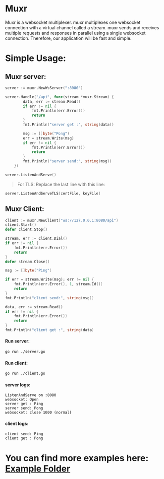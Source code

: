 # Muxr

Muxr is a websocket multiplexer. muxr multiplexes one websocket connection with a virtual channel called a stream. muxr sends and receives multiple requests and responses in parallel using a single websocket connection. Therefore, our application will be fast and simple.

# Simple Usage:

## Muxr server:

```go
server := muxr.NewWsServer(":8080")

server.Handle("/api", func(stream *muxr.Stream) {
        data, err := stream.Read()
        if err != nil {
            fmt.Println(err.Error())
            return
        }
        fmt.Println("server get :", string(data))

		msg := []byte("Pong")
        err = stream.Write(msg)
        if err != nil {
            fmt.Println(err.Error())
            return
        }
        fmt.Println("server send:", string(msg))
	})

server.ListenAndServe()
```
> For TLS: Replace the last line with this line:
```go
server.ListenAndServeTLS(certFile, keyFile)
```

## Muxr Client:

```go
client := muxr.NewClient("ws://127.0.0.1:8080/api")
client.Start()
defer client.Stop()

stream, err := client.Dial()
if err != nil {
    fmt.Println(err.Error())
    return
}
defer stream.Close()

msg := []byte("Ping")

if err = stream.Write(msg); err != nil {
    fmt.Println(err.Error(), 1, stream.Id())
    return
}
fmt.Println("client send:", string(msg))

data, err := stream.Read()
if err != nil {
	fmt.Println(err.Error())
	return
}
fmt.Println("client get :", string(data)
```

#### Run server:

```bash
go run ./server.go
```

#### Run client:

```bash
go run ./client.go
```

#### server logs:
```log
ListenAndServe on :8080
websocket: Open
server get : Ping
server send: Pong
websocket: close 1000 (normal)
```

#### client logs:
```log
client send: Ping
client get : Pong
```

# You can find more examples here: [Example Folder](./example/)
